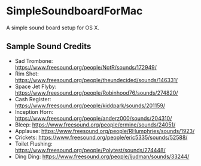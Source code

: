 # SimpleSoundboardForMac
A simple sound board setup for OS X.

## Sample Sound Credits

 - Sad Trombone: https://www.freesound.org/people/NotR/sounds/172949/
 - Rim Shot: https://www.freesound.org/people/theundecided/sounds/146331/
 - Space Jet Flyby: https://www.freesound.org/people/Robinhood76/sounds/274820/
 - Cash Register: https://www.freesound.org/people/kiddpark/sounds/201159/
 - Inception Horn: https://www.freesound.org/people/anderz000/sounds/204310/
 - Bleep: https://www.freesound.org/people/ermine/sounds/24051/
 - Applause: https://www.freesound.org/people/RHumphries/sounds/1923/
 - Crickets: https://www.freesound.org/people/eric5335/sounds/52588/
 - Toilet Flushing: https://www.freesound.org/people/Polytest/sounds/274448/
 - Ding Ding: https://www.freesound.org/people/ljudman/sounds/33244/
